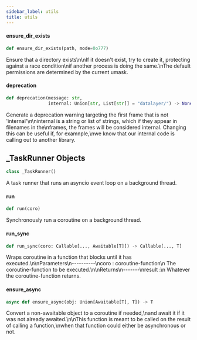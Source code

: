 ```yaml
---
sidebar_label: utils
title: utils
---
```


#### ensure\_dir\_exists

```python
def ensure_dir_exists(path, mode=0o777)
```

Ensure that a directory exists\n\nIf it doesn't exist, try to create it, protecting against a race condition\nif another process is doing the same.\nThe default permissions are determined by the current umask.

#### deprecation

```python
def deprecation(message: str,
                internal: Union[str, List[str]] = "datalayer/") -> None
```

Generate a deprecation warning targeting the first frame that is not 'internal'\n\ninternal is a string or list of strings, which if they appear in filenames in the\nframes, the frames will be considered internal. Changing this can be useful if, for examnple,\nwe know that our internal code is calling out to another library.

## \_TaskRunner Objects

```python
class _TaskRunner()
```

A task runner that runs an asyncio event loop on a background thread.

#### run

```python
def run(coro)
```

Synchronously run a coroutine on a background thread.

#### run\_sync

```python
def run_sync(coro: Callable[..., Awaitable[T]]) -> Callable[..., T]
```

Wraps coroutine in a function that blocks until it has executed.\n\nParameters\n----------\ncoro : coroutine-function\n    The coroutine-function to be executed.\n\nReturns\n-------\nresult :\n    Whatever the coroutine-function returns.

#### ensure\_async

```python
async def ensure_async(obj: Union[Awaitable[T], T]) -> T
```

Convert a non-awaitable object to a coroutine if needed,\nand await it if it was not already awaited.\n\nThis function is meant to be called on the result of calling a function,\nwhen that function could either be asynchronous or not.

